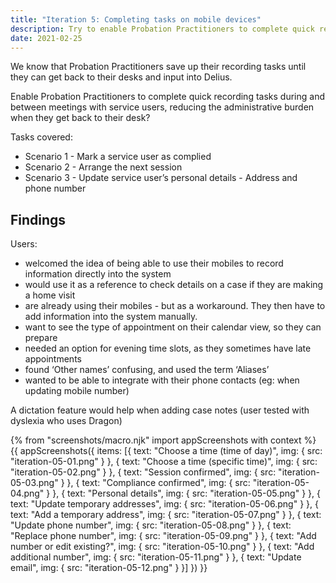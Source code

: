 ```yaml
---
title: "Iteration 5: Completing tasks on mobile devices"
description: Try to enable Probation Practitioners to complete quick recording tasks during and between meetings with service users
date: 2021-02-25
---
```


We know that Probation Practitioners save up their recording tasks until they can get back to their desks and input into Delius.

Enable Probation Practitioners to complete quick recording tasks during and between meetings with service users, reducing the administrative burden when they get back to their desk?

Tasks covered:

* Scenario 1 - Mark a service user as complied
* Scenario 2 - Arrange the next session
* Scenario 3 - Update service user’s personal details - Address and phone number

## Findings

Users:

* welcomed the idea of being able to use their mobiles to record information directly into the system
* would use it as a reference to check details on a case if they are making a home visit
* are already using their mobiles - but as a workaround. They then have to add information into the system manually.
* want to see the type of appointment on their calendar view, so they can prepare
* needed an option for evening time slots, as they sometimes have late appointments
* found ‘Other names’ confusing, and used the term ‘Aliases’
* wanted to be able to integrate with their phone contacts (eg: when updating mobile number)

A dictation feature would help when adding case notes (user tested with dyslexia who uses Dragon)

{% from "screenshots/macro.njk" import appScreenshots with context %}
{{ appScreenshots({
  items: [{
      text: "Choose a time (time of day)",
      img: { src: "iteration-05-01.png" }
    }, {
      text: "Choose a time (specific time)",
      img: { src: "iteration-05-02.png" }
    }, {
      text: "Session confirmed",
      img: { src: "iteration-05-03.png" }
    }, {
      text: "Compliance confirmed",
      img: { src: "iteration-05-04.png" }
    }, {
      text: "Personal details",
      img: { src: "iteration-05-05.png" }
    }, {
      text: "Update temporary addresses",
      img: { src: "iteration-05-06.png" }
    }, {
      text: "Add a temporary address",
      img: { src: "iteration-05-07.png" }
    }, {
      text: "Update phone number",
      img: { src: "iteration-05-08.png" }
    }, {
      text: "Replace phone number",
      img: { src: "iteration-05-09.png" }
    }, {
      text: "Add number or edit existing?",
      img: { src: "iteration-05-10.png" }
    }, {
      text: "Add additional number",
      img: { src: "iteration-05-11.png" }
    }, {
      text: "Update email",
      img: { src: "iteration-05-12.png" }
    }]
}) }}

